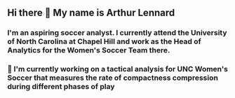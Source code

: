 ## Hi there 👋 My name is Arthur Lennard 

### I'm an aspiring soccer analyst. I currently attend the University of North Carolina at Chapel Hill and work as the Head of Analytics for the Women's Soccer Team there. 

### 🔭 I'm currently working on a tactical analysis for UNC Women's Soccer that measures the rate of compactness compression during different phases of play 
<!--
**arthurlennard11/arthurlennard11** is a ✨ _special_ ✨ repository because its `README.md` (this file) appears on your GitHub profile.

Here are some ideas to get you started:

- 🔭 I’m currently working on ...
- 🌱 I’m currently learning ...
- 👯 I’m looking to collaborate on ...
- 🤔 I’m looking for help with ...
- 💬 Ask me about ...
- 📫 How to reach me: ...
- 😄 Pronouns: ...
- ⚡ Fun fact: ...
-->
